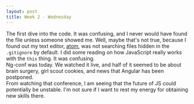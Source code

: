 ```yaml
---
layout: post
title: Week 2 - Wednesday
---
```

The first dive into the code. It was confusing, and I never would have found the file unless someone showed me. Well, maybe that's not true, because I found out my text editor, [atom](https://atom.io), was not searching files hidden in the `.gitignore` by default. I did some reading on how JavaScript really works with the `this` thing. It was confusing.  
Ng-conf was today. We watched it live, and half of it seemed to be about brain surgery, girl scout cookies, and news that Angular has been postponed.  
From watching that conference, I am seeing that the future of JS could potentially be unstable. I'm not sure if I want to rest my energy for obtaining new skills there. 
